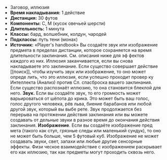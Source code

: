 - Заговор, иллюзия
- **Время накладывания:** 1 действие
- **Дистанция:** 30 футов
- **Компоненты:** С, М (кусок овечьей шерсти)
- **Длительность:** 1 минута
- **Классы:** бард, волшебник, колдун, чародей
- **Подклассы:** путь тени (монах)
- **Источник:** «Player's handbook»
Вы создаёте звук или изображение предмета в пределах дистанции, которое сохраняется на время длительности заклинания. См. описания ниже для эф фектов каждого из них. Иллюзия заканчивается, если вы снова накладываете это заклинание. 
Если существо совершает действие [[поиск]], чтобы изучить звук или изображение, то оно может опреде лить, что это иллюзия, если успешно проходит провер ку Интеллекта (Анализ) против Сл. спасброска вашего заклинания. Если существо распознаёт иллюзию, то она становится блеклой для него. 
**Звук.** Если вы создаёте звук, то его громкость может варьироваться от шёпота до крика. Это может быть ваш голос, голос другого человека, рёв льва, биение барабанов или любой другой звук, который вы выбе рете. Звук продолжается без перерыва на протяжении действия заклинания или вы можете создавать от дельные звуки в разное время до окончания действия заклинания. 
**Изображение**. Если вы создаёте изображение пред мета (такого как стул, грязные следы или маленький сундук), то оно не может быть больше, чем 5 футовый куб. Изображение не может создавать звуки, свет, запахи или любые другие сенсорные эффекты. Физи ческое взаимодействие с изображением раскрывает его как иллюзию, так как предметы могут проходить сквозь него.
